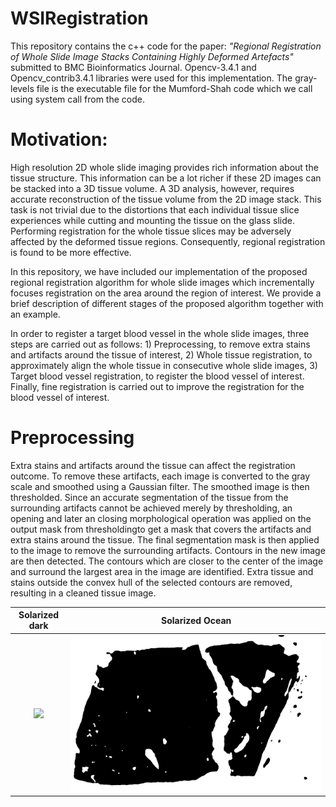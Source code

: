 # WSIRegistration

This repository contains the c++ code for the paper:
*"Regional Registration of Whole Slide Image Stacks Containing Highly Deformed Artefacts"* 
submitted to BMC Bioinformatics Journal. Opencv-3.4.1 and Opencv_contrib3.4.1 libraries were used for this implementation. 
The gray-levels file is the executable file for the Mumford-Shah code which we call using system call from the code.

# Motivation:
High resolution 2D whole slide imaging provides rich information about the tissue structure. This information can be a lot richer if these 2D images can be stacked into a 3D tissue volume. A 3D analysis, however, requires accurate reconstruction of the tissue volume from the 2D image stack. This task is not trivial due to the distortions that each individual tissue slice experiences while cutting and mounting the tissue on the glass slide. Performing registration for the whole tissue slices may be adversely affected by the deformed tissue regions. Consequently, regional registration is found to be more effective. 

In this repository, we have included our implementation of the proposed regional registration algorithm for whole slide images which incrementally focuses registration on the area around the region of interest. We provide a brief description of different stages of the proposed algorithm together with an example.

In order to register a target blood vessel in the whole slide images, three steps are carried out as follows: 1) Preprocessing, to remove extra stains and artifacts around the tissue of interest, 2) Whole tissue registration, to approximately align the whole tissue in consecutive whole slide images, 3) Target blood vessel registration, to register the blood vessel of interest. Finally, fine registration is carried out to improve the registration for the blood vessel of interest.

# Preprocessing
Extra stains and artifacts around the tissue can affect the registration outcome. To remove these artifacts, each image is converted to the gray scale and smoothed using a Gaussian filter. The smoothed image is then thresholded. Since an accurate segmentation of the tissue from the surrounding artifacts cannot be achieved merely by thresholding, an opening and later an closing morphological operation was applied on the output mask from thresholdingto get a mask that covers the artifacts and extra stains around the tissue. The final segmentation mask is then applied to the image to remove the surrounding artifacts. Contours in the new image are then detected. The contours which are closer to the center of the image and surround the largest area in the image are identified. Extra tissue and stains outside the convex hull of the selected contours are removed, resulting in a cleaned tissue image. 

Solarized dark             |  Solarized Ocean
:-------------------------:|:-------------------------:
![](original.tiff)  |  ![](thresholded.tiff)


